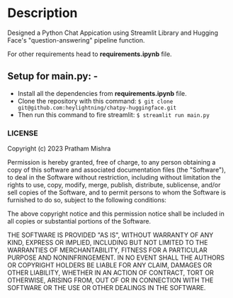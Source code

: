 # Description



Designed a Python Chat Appication using Streamlit Library and Hugging Face's "question-answering" pipeline function.

For other requirements head to **requirements.ipynb** file.

## Setup for **main.py**: -

* Install all the dependencies from **requirements.ipynb** file.
* Clone the repository with this command:
`
$ git clone git@github.com:heylightning/chatpy-huggingface.git
`
* Then run this command to fire streamlit:
`
$ streamlit run main.py
`

### LICENSE

Copyright (c) 2023 Pratham Mishra

Permission is hereby granted, free of charge, to any person obtaining a copy
of this software and associated documentation files (the "Software"), to deal
in the Software without restriction, including without limitation the rights
to use, copy, modify, merge, publish, distribute, sublicense, and/or sell
copies of the Software, and to permit persons to whom the Software is
furnished to do so, subject to the following conditions:

The above copyright notice and this permission notice shall be included in all
copies or substantial portions of the Software.

THE SOFTWARE IS PROVIDED "AS IS", WITHOUT WARRANTY OF ANY KIND, EXPRESS OR
IMPLIED, INCLUDING BUT NOT LIMITED TO THE WARRANTIES OF MERCHANTABILITY,
FITNESS FOR A PARTICULAR PURPOSE AND NONINFRINGEMENT. IN NO EVENT SHALL THE
AUTHORS OR COPYRIGHT HOLDERS BE LIABLE FOR ANY CLAIM, DAMAGES OR OTHER
LIABILITY, WHETHER IN AN ACTION OF CONTRACT, TORT OR OTHERWISE, ARISING FROM,
OUT OF OR IN CONNECTION WITH THE SOFTWARE OR THE USE OR OTHER DEALINGS IN THE
SOFTWARE.

